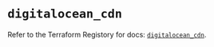 # `digitalocean_cdn`

Refer to the Terraform Registory for docs: [`digitalocean_cdn`](https://registry.terraform.io/providers/digitalocean/digitalocean/2.34.1/docs/resources/cdn).
